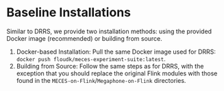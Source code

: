 # Baseline Installations

Similar to DRRS, we provide two installation methods: using the provided Docker image (recommended) or building from source.
1. Docker-based Installation: Pull the same Docker image used for DRRS: `docker push floudk/meces-experiment-suite:latest`.
2. Building from Source: Follow the same steps as for DRRS, with the exception that you should replace the original Flink modules with those found in the `MECES-on-Flink`/`Megaphone-on-Flink` directories.